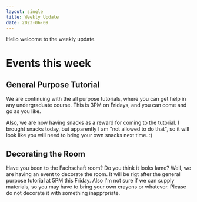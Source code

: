 ```yaml
---
layout: single
title: Weekly Update
date: 2023-06-09
---
```



Hello welcome to the weekly update.

# Events this week

## General Purpose Tutorial 

We are continuing with the all purpose tutorials, where you can get help in any undergraduate course. This is 3PM on Fridays, and you can come and go as you like.  

Also, we are now having snacks as a reward for coming to the tutorial. I brought snacks today, but apparently I am "not allowed to do that", so it will look like you will need to bring your own snacks next time. :( 


## Decorating the Room 

Have you been to the Fachschaft room? Do you think it looks lame? Well, we are having an event to decorate the room. It will be rigt after the general purpose tutorial at 5PM this Friday. Also I'm not sure if we can supply materials, so you may have to bring your own crayons or whatever. Please do not decorate it with something inapprpriate. 



